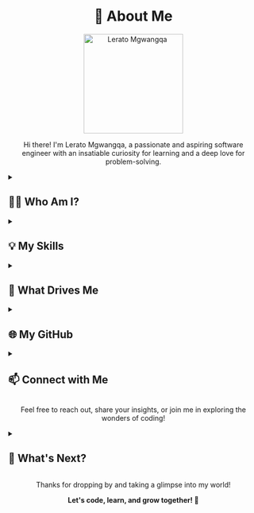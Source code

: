 <h1 align="center">🌟 About Me</h1>

<p align="center">
  <img src="https://images.unsplash.com/photo-1674707619293-d71bd8d7afa3?q=80&w=1587&auto=format&fit=crop&ixlib=rb-4.0.3&ixid=M3wxMjA3fDB8MHxwaG90by1wYWdlfHx8fGVufDB8fHx8fA%3D%3D" width="200" alt="Lerato Mgwangqa">
</p>

<p align="center">
  Hi there! I'm Lerato Mgwangqa, a passionate and aspiring software engineer with an insatiable curiosity for learning and a deep love for problem-solving.
</p>

<details>
  <summary><h2>👩‍💻 Who Am I?</h2></summary>

  <p>
    I'm currently a student at Sol Plaatje University, pursuing my BSc in Mathematical and Computer Sciences. Additionally, I'm enrolled in the [ALX Software Engineering Program](https://tech.alxafrica.com/software-engineering-programme-johannesburg), where I'm sharpening my skills and knowledge in the dynamic world of software development. This educational journey marks just the beginning of my exciting career in software engineering.
  </p>
</details>

<details>
  <summary><h2>💡 My Skills</h2></summary>

  <p>
    I'm proficient in various programming languages, such as <strong>C/C++, Python</strong>, and adept at database management using <strong>MySQL</strong>. Although my proficiency is in its early stages, my commitment to improvement and mastery grows with each step in my academic journey.
  </p>
</details>

<details>
  <summary><h2>🚀 What Drives Me</h2></summary>

  <p>
    I draw motivation from the boundless possibilities and the transformative power of technology to create positive change. For me, software engineering is an avenue to solve real-world problems, construct innovative solutions, and engage in continuous learning.
  </p>
</details>

<details>
  <summary><h2>🌐 My GitHub</h2></summary>

  <p>
    Explore some of my coding adventures on my ![GitHub profile](https://github.com/Ivyratermgwangqa) ![GitHub Badge](https://img.shields.io/badge/github-%23121011.svg?&style=for-the-badge&logo=github&logoColor=white).
  </p>
</details>

<details>
  <summary><h2>📫 Connect with Me</h2></summary>

  <p>
    I'm always eager to connect with fellow developers, students, and anyone who shares a passion for technology and coding. Find me on [LinkedIn](https://www.linkedin.com/in/lerato-mgwangqa-941344238) ![LinkedIn Badge](https://img.shields.io/badge/linkedin-%230077B5.svg?&style=for-the-badge&logo=linkedin&logoColor=white) and let's spark insightful conversations or collaborate on exciting projects!
  </p>
</details>

<p align="center">
  Feel free to reach out, share your insights, or join me in exploring the wonders of coding!
</p>

<details>
  <summary><h2>🚀 What's Next?</h2></summary>

  <p>
    As I navigate my journey in software engineering, my aim is to create more innovative projects, contribute to open source, and develop the skills needed to make a positive impact in the tech industry. The road ahead is brimming with excitement, and I invite you to be a part of this unfolding journey.
  </p>
</details>

<p align="center">
  Thanks for dropping by and taking a glimpse into my world!
</p>

<p align="center">
  <strong>Let's code, learn, and grow together! 🚀</strong>
</p>
